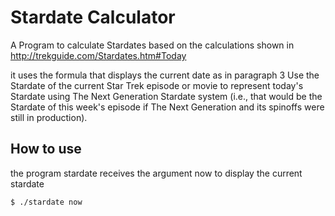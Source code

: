 # Stardate Calculator

A Program to calculate Stardates based on the calculations shown in 
http://trekguide.com/Stardates.htm#Today

it uses the formula that displays the current date as in paragraph 3
Use the Stardate of the current Star Trek episode or movie to represent today's 
Stardate using The Next Generation Stardate system (i.e., that would be the 
Stardate of this week's episode if The Next Generation and its spinoffs were 
still in production).

## How to use

the program stardate receives the argument now to display the current stardate

```
$ ./stardate now
```

